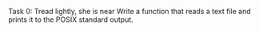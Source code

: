 Task 0: Tread lightly, she is near
Write a function that reads a text file and prints it to the POSIX standard output.
